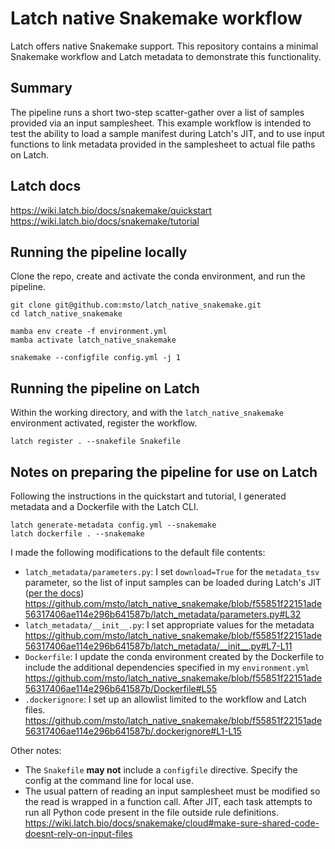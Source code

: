 # Latch native Snakemake workflow

Latch offers native Snakemake support. 
This repository contains a minimal Snakemake workflow and Latch metadata to demonstrate this functionality.

## Summary

The pipeline runs a short two-step scatter-gather over a list of samples provided via an input samplesheet.
This example workflow is intended to test the ability to load a sample manifest during Latch's JIT, and to use input functions to link metadata provided in the samplesheet to actual file paths on Latch.


## Latch docs

https://wiki.latch.bio/docs/snakemake/quickstart  
https://wiki.latch.bio/docs/snakemake/tutorial

## Running the pipeline locally

Clone the repo, create and activate the conda environment, and run the pipeline.

```console
git clone git@github.com:msto/latch_native_snakemake.git
cd latch_native_snakemake

mamba env create -f environment.yml
mamba activate latch_native_snakemake

snakemake --configfile config.yml -j 1
```

## Running the pipeline on Latch

Within the working directory, and with the `latch_native_snakemake` environment activated, register the workflow.

```console
latch register . --snakefile Snakefile
```

## Notes on preparing the pipeline for use on Latch

Following the instructions in the quickstart and tutorial, I generated metadata and a Dockerfile with the Latch CLI.

```console
latch generate-metadata config.yml --snakemake
latch dockerfile . --snakemake
```

I made the following modifications to the default file contents:
- `latch_metadata/parameters.py`: I set `download=True` for the `metadata_tsv` parameter, so the list of input samples can be loaded during Latch's JIT ([per the docs](https://wiki.latch.bio/docs/snakemake/quickstart#file-metadata))
  https://github.com/msto/latch_native_snakemake/blob/f55851f22151ade56317406ae114e296b641587b/latch_metadata/parameters.py#L32
- `latch_metadata/__init__.py`: I set appropriate values for the metadata
  https://github.com/msto/latch_native_snakemake/blob/f55851f22151ade56317406ae114e296b641587b/latch_metadata/__init__.py#L7-L11
- `Dockerfile`: I update the conda environment created by the Dockerfile to include the additional dependencies specified in my `environment.yml`
  https://github.com/msto/latch_native_snakemake/blob/f55851f22151ade56317406ae114e296b641587b/Dockerfile#L55
- `.dockerignore`: I set up an allowlist limited to the workflow and Latch files.
  https://github.com/msto/latch_native_snakemake/blob/f55851f22151ade56317406ae114e296b641587b/.dockerignore#L1-L15

Other notes:
- The `Snakefile` **may not** include a `configfile` directive. 
  Specify the config at the command line for local use.
- The usual pattern of reading an input samplesheet must be modified so the read is wrapped in a
  function call. After JIT, each task attempts to run all Python code present in the file outside
  rule definitions. 
  https://wiki.latch.bio/docs/snakemake/cloud#make-sure-shared-code-doesnt-rely-on-input-files
